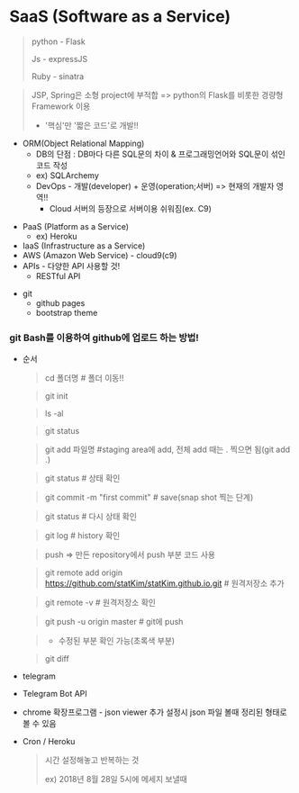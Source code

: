 # SaaS (Software as a Service)

> python - Flask
>
> Js - expressJS
>
> Ruby - sinatra

> JSP, Spring은 소형 project에 부적합 => python의 Flask를 비롯한 경량형 Framework 이용
>
>  - '핵심'만 '짧은 코드'로 개발!!



* ORM(Object Relational Mapping)
  * DB의 단점 : DB마다 다른 SQL문의 차이 & 프로그래밍언어와 SQL문이 섞인 코드 작성
  * ex) SQLArchemy
  * DevOps - 개발(developer) + 운영(operation;서버)  => 현재의 개발자 영역!!
    * Cloud 서버의 등장으로 서버이용 쉬워짐(ex. C9)

- PaaS (Platform as a Service)
  - ex) Heroku
- IaaS (Infrastructure as a Service)
- AWS (Amazon Web Service) - cloud9(c9)
- APIs - 다양한 API 사용할 것!
  - RESTful API

* git
  * github pages		
  * bootstrap theme



### git Bash를 이용하여 github에 업로드 하는 방법!

- 순서

  >cd 폴더명 # 폴더 이동!!
  
  >git init
  
  >ls -al
  
  >git status
  
  >git add 파일명 #staging area에 add, 전체 add 때는 . 찍으면 됨(git add .)
  
  >git status # 상태 확인
  
  >git commit -m "first commit" # save(snap shot 찍는 단계)
  
  >git status # 다시 상태 확인
  
  >git log # history 확인
  
  >push => 만든 repository에서 push 부분 코드 사용
 
  >git remote add origin https://github.com/statKim/statKim.github.io.git  # 원격저장소 추가
  
  >git remote -v # 원격저장소 확인
  
  >git push -u origin master # git에 push
  
  >- 수정된 부분 확인 가능(초록색 부분)
  
  >   git diff



- telegram

- Telegram Bot API
- chrome 확장프로그램 - json viewer 추가 설정시 json 파일 볼때 정리된 형태로 볼 수 있음

- Cron / Heroku

  > 시간 설정해놓고 반복하는 것
  >
  > ex) 2018년 8월 28일 5시에 메세지 보낼때
